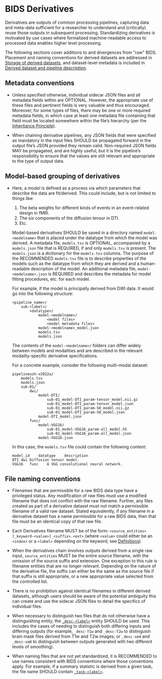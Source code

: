 # BIDS Derivatives

Derivatives are outputs of common processing pipelines, capturing data and
meta-data sufficient for a researcher to understand and (critically) reuse those
outputs in subsequent processing.
Standardizing derivatives is motivated by use cases where formalized
machine-readable access to processed data enables higher level processing.

The following sections cover additions to and divergences from "raw" BIDS.
Placement and naming conventions for derived datasets are addressed in
[Storage of derived datasets][storage], and dataset-level metadata is included
in [Derived dataset and pipeline description][derived-dataset-description].

## Metadata conventions

-   Unless specified otherwise, individual sidecar JSON files and all metadata
    fields within are OPTIONAL. However, the appropriate use of these files and
    pertinent fields is very valuable and thus encouraged. Moreover, for some
    types of files, there may be one or more required metadata fields, in which
    case at least one metadata file containing that field must be located
    somewhere within the file’s hierarchy (per the
    [Inheritance Principle](../common-principles.md#the-inheritance-principle)).

-   When chaining derivative pipelines, any JSON fields that were specified as
    mandatory in the input files SHOULD be propagated forward in the output
    file’s JSON provided they remain valid. Non-required JSON fields MAY be
    propagated, and are highly useful, but it is the pipeline’s responsibility
    to ensure that the values are still relevant and appropriate to the type of
    output data.

## Model-based grouping of derivatives

-  Here, a *model* is defined as a process via which parameters that describe
   the data are fit/derived. This could include, but is not limited to things
   like:

    1. The beta weights for different kinds of events in an event-related design
       in fMRI.
    1. The six components of the diffusion tensor in DTI.
    1. Etc.

   Model-based derivatives SHOULD be saved in a directory named
   `model-<modelname>` that is placed under the datatype from which the model
   was derived. A metadata file, `models.tsv` is OPTIONAL, accompanied by
   a `models.json` file that is REQUIRED, if and only `models.tsv` is present.
   The `models.json` is a dictionary for the `models.tsv` columns.
   The purpose of the RECOMMENDED `models.tsv` file is to describe properties of the models
   such as the datatype from which they are derived and a human-readable description of the
   model. An additional metadata file, `model-<modelname>.json` is REQUIRED and describes the metadata for model fitting procedures, etc. for each model.

   For example, if the model is principally derived from DWI data.
   It would go into the following structure:

    ```Text
    <pipeline_name>/
        sub-<label>/
            <datatype>/
                model-<modelname>/
                    <model files>
                    <model metadata files>
                model-<modelname>_model.json
                models.tsv
                models.json
    ```

    The contents of the `model-<modelname>/` folders can differ widely between models
    and modalities and are described in the relevant modality-specific derivative
    specifications.

    For a concrete example, consider the following multi-modal dataset:

    ```Text
    pipelineush-v2022a/
        models.tsv
        models.json
        sub-01/
            dwi/
                model-DTI/
                    sub-01_model-DTI_param-tensor_model.nii.gz
                    sub-01_model-DTI_param-tensor_model.json
                    sub-01_model-DTI_param-S0_model.nii.gz
                    sub-01_model-DTI_param-S0_model.json
                model-DTI_model.json
            func/
                model-VGG16/
                    sub-01_model-VGG16_param-all_model.h5
                    sub-01_model-VGG16_param-all_model.json
                model-VGG16.json
    ```
    In this case, the `models.tsv` file could contain the following content:

    ```Text
    model_id    datatype    description
    DTI	dwi Diffusion tensor model.
    VGG16	func    A VGG convolutional neural network.
    ```

## File naming conventions

-   Filenames that are permissible for a raw BIDS data type have a privileged
    status. Any modification of raw files must use a modified filename that does
    not conflict with the raw filename. Further, any files created as part of a
    derivative dataset must not match a permissible filename of a valid raw
    dataset. Stated equivalently, if any filename in a derivative dataset has a
    name permissible for a raw BIDS data, then that file must be an identical
    copy of that raw file.

-   Each Derivatives filename MUST be of the form:
    `<source_entities>[_keyword-<value>]_<suffix>.<ext>`
    (where `<value>` could either be an `<index>` or a `<label>` depending on
    the keyword; see [Definitions][definitions])

-   When the derivatives chain involves outputs derived from a single raw input,
    `source_entities` MUST be the entire source filename, with the omission of
    the source suffix and extension. One exception to this rule is filename
    entities that are no longer relevant. Depending on the nature of the
    derivative file, the suffix can either be the same as the source file if
    that suffix is still appropriate, or a new appropriate value selected from
    the controlled list.

-   There is no prohibition against identical filenames in different derived
    datasets, although users should be aware of the potential ambiguity this can
    create and use the sidecar JSON files to detail the specifics of individual
    files.

-   When necessary to distinguish two files that do not otherwise have a
    distinguishing entity, the [`_desc-<label>`](../appendices/entities.md#desc)
    entity SHOULD be used.
    This includes the cases of needing to distinguish both differing inputs and
    differing outputs (for example, `_desc-T1w` and `_desc-T2w` to distinguish
    brain mask files derived from T1w and T2w images;
    or `_desc-sm4` and `_desc-sm8` to distinguish between outputs generated with
    two different levels of smoothing).

-   When naming files that are not yet standardized, it is RECOMMENDED to use
    names consistent with BIDS conventions where those conventions apply.
    For example, if a summary statistic is derived from a given task, the file
    name SHOULD contain [`_task-<label>`](../appendices/entities.md#task).

<!-- Link Definitions -->

[definitions]: ../common-principles.md#definitions

[storage]: ../common-principles.md#storage-of-derived-datasets

[derived-dataset-description]: ../modality-agnostic-files.md#derived-dataset-and-pipeline-description
